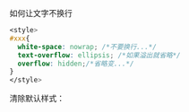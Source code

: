 如何让文字不换行

```css
<style>
#xxx{
  white-space: nowrap; /*不要换行...*/
  text-overflow: ellipsis; /*如果溢出就省略*/
  overflow: hidden;/*省略变...*/
}
</style>
```



清除默认样式：

<style>
  *{
    margin: 0;
    padding:0;
    box-sizing: border-box;
  }
  a{
    color: inherit;
    text-decoration: none;
  }
  ul,ol{
    list-style:none;
  }
</style>